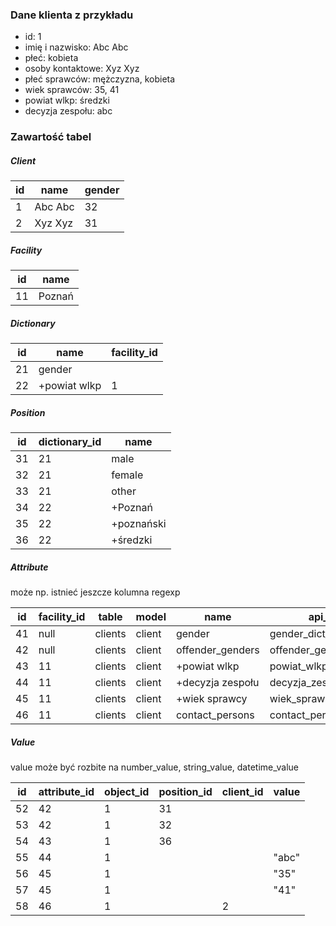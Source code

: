 ### Dane klienta z przykładu

- id: 1
- imię i nazwisko: Abc Abc
- płeć: kobieta
- osoby kontaktowe: Xyz Xyz
- płeć sprawców: mężczyzna, kobieta
- wiek sprawców: 35, 41
- powiat wlkp: średzki
- decyzja zespołu: abc

### Zawartość tabel

##### Client

| id | name    | gender |
|----|---------|--------|
| 1  | Abc Abc | 32     |
| 2  | Xyz Xyz | 31     |

##### Facility

| id | name   |
|----|--------|
| 11 | Poznań |

##### Dictionary

| id | name         | facility_id |
|----|--------------|-------------|
| 21 | gender       |             |
| 22 | +powiat wlkp | 1           |

##### Position

| id | dictionary_id | name       |
|----|---------------|------------|
| 31 | 21            | male       |
| 32 | 21            | female     |
| 33 | 21            | other      |
| 34 | 22            | +Poznań    |
| 35 | 22            | +poznański |
| 36 | 22            | +średzki   |

##### Attribute

może np. istnieć jeszcze kolumna regexp

| id | facility_id | table   | model  | name             | api_name                  | type    | dictionary_id | default_order | is_multi_value | requirement_level |
|----|-------------|---------|--------|------------------|---------------------------|---------|---------------|---------------|----------------|-------------------|
| 41 | null        | clients | client | gender           | gender_dict_id            | dict    | 21            | 1             | null           | recommended       |
| 42 | null        | clients | client | offender_genders | offender_genders_dict_ids | dict    | 21            | 3             | true           | empty             |
| 43 | 11          | clients | client | +powiat wlkp     | powiat_wlkp_c25b_dict_id  | dict    | 22            | 5             | false          | recommended       |
| 44 | 11          | clients | client | +decyzja zespołu | decyzja_zespolu_d2b4      | string  |               | 6             | false          | empty             |
| 45 | 11          | clients | client | +wiek sprawcy    | wiek_sprawcy_d5c1         | int     |               | 4             | true           | empty             |
| 46 | 11          | clients | client | contact_persons  | contact_persons_ids       | clients |               | 2             | true           | optional          |

##### Value

value może być rozbite na number_value, string_value, datetime_value

| id | attribute_id | object_id | position_id | client_id | value |
|----|--------------|-----------|-------------|-----------|-------|
| 52 | 42           | 1         | 31          |           |       |
| 53 | 42           | 1         | 32          |           |       |
| 54 | 43           | 1         | 36          |           |       |
| 55 | 44           | 1         |             |           | "abc" |
| 56 | 45           | 1         |             |           | "35"  |
| 57 | 45           | 1         |             |           | "41"  |
| 58 | 46           | 1         |             | 2         |       |
